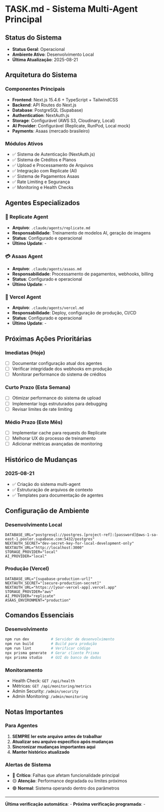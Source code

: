 # TASK.md - Sistema Multi-Agent Principal

## Status do Sistema
- **Status Geral**: Operacional
- **Ambiente Ativo**: Desenvolvimento Local
- **Última Atualização**: 2025-08-21

## Arquitetura do Sistema

### Componentes Principais
- **Frontend**: Next.js 15.4.6 + TypeScript + TailwindCSS
- **Backend**: API Routes do Next.js
- **Database**: PostgreSQL (Supabase)
- **Authentication**: NextAuth.js
- **Storage**: Configurável (AWS S3, Cloudinary, Local)
- **AI Provider**: Configurável (Replicate, RunPod, Local mock)
- **Payments**: Asaas (mercado brasileiro)

### Módulos Ativos
- ✅ Sistema de Autenticação (NextAuth.js)
- ✅ Sistema de Créditos e Planos
- ✅ Upload e Processamento de Arquivos
- ✅ Integração com Replicate (AI)
- ✅ Sistema de Pagamentos Asaas
- ✅ Rate Limiting e Segurança
- ✅ Monitoring e Health Checks

## Agentes Especializados

### 🤖 Replicate Agent
- **Arquivo**: `.claude/agents/replicate.md`
- **Responsabilidade**: Treinamento de modelos AI, geração de imagens
- **Status**: Configurado e operacional
- **Último Update**: -

### 💳 Asaas Agent  
- **Arquivo**: `.claude/agents/asaas.md`
- **Responsabilidade**: Processamento de pagamentos, webhooks, billing
- **Status**: Configurado e operacional
- **Último Update**: -

### 🚀 Vercel Agent
- **Arquivo**: `.claude/agents/vercel.md`
- **Responsabilidade**: Deploy, configuração de produção, CI/CD
- **Status**: Configurado e operacional
- **Último Update**: -

## Próximas Ações Prioritárias

### Imediatas (Hoje)
- [ ] Documentar configuração atual dos agentes
- [ ] Verificar integridade dos webhooks em produção
- [ ] Monitorar performance do sistema de créditos

### Curto Prazo (Esta Semana)
- [ ] Otimizar performance do sistema de upload
- [ ] Implementar logs estruturados para debugging
- [ ] Revisar limites de rate limiting

### Médio Prazo (Este Mês)
- [ ] Implementar cache para requests do Replicate
- [ ] Melhorar UX do processo de treinamento
- [ ] Adicionar métricas avançadas de monitoring

## Histórico de Mudanças

### 2025-08-21
- ✅ Criação do sistema multi-agent
- ✅ Estruturação de arquivos de contexto
- ✅ Templates para documentação de agentes

## Configuração de Ambiente

### Desenvolvimento Local
```env
DATABASE_URL="postgresql://postgres.[project-ref]:[password]@aws-1-sa-east-1.pooler.supabase.com:5432/postgres"
NEXTAUTH_SECRET="dev-secret-key-for-local-development-only"
NEXTAUTH_URL="http://localhost:3000"
STORAGE_PROVIDER="local"
AI_PROVIDER="local"
```

### Produção (Vercel)
```env
DATABASE_URL="[supabase-production-url]"
NEXTAUTH_SECRET="[secure-production-secret]"
NEXTAUTH_URL="https://[your-vercel-app].vercel.app"
STORAGE_PROVIDER="aws"
AI_PROVIDER="replicate"
ASAAS_ENVIRONMENT="production"
```

## Comandos Essenciais

### Desenvolvimento
```bash
npm run dev          # Servidor de desenvolvimento
npm run build        # Build para produção
npm run lint         # Verificar código
npx prisma generate  # Gerar cliente Prisma
npx prisma studio    # GUI do banco de dados
```

### Monitoramento
- Health Check: `GET /api/health`
- Métricas: `GET /api/monitoring/metrics`
- Admin Security: `/admin/security`
- Admin Monitoring: `/admin/monitoring`

## Notas Importantes

### Para Agentes
1. **SEMPRE ler este arquivo antes de trabalhar**
2. **Atualizar seu arquivo específico após mudanças**
3. **Sincronizar mudanças importantes aqui**
4. **Manter histórico atualizado**

### Alertas de Sistema
- 🔴 **Crítico**: Falhas que afetam funcionalidade principal
- 🟡 **Atenção**: Performance degradada ou limites próximos
- 🟢 **Normal**: Sistema operando dentro dos parâmetros

---

**Última verificação automática**: -
**Próxima verificação programada**: -